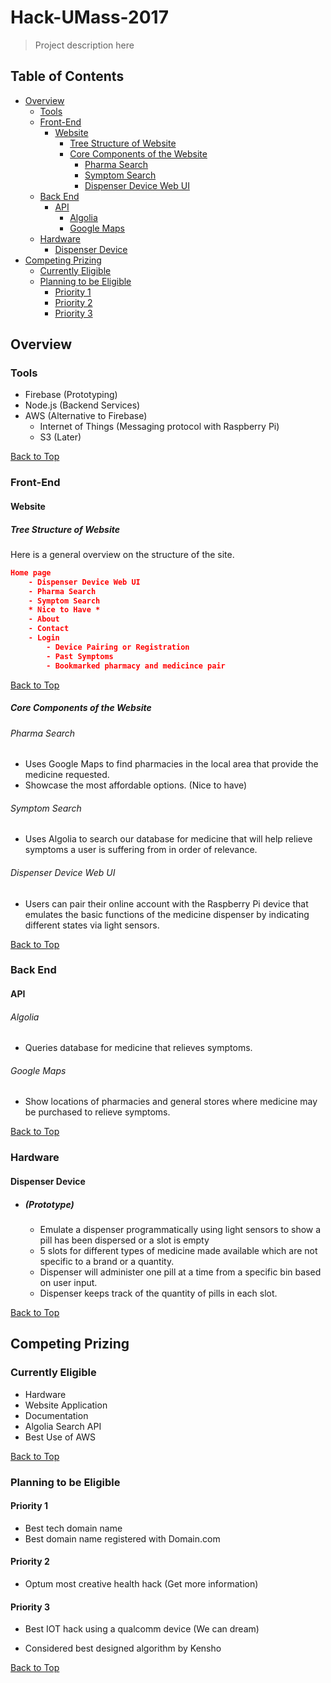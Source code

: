 # Hack-UMass-2017

> Project description here

## Table of Contents

- [Overview](#overview)
  - [Tools](#tools)
  - [Front-End](#front-end)
    - [Website](#website)
      - [Tree Structure of Website](#tree-structure-of-website)
      - [Core Components of the Website](#core-components-of-the-website)
        - [Pharma Search](#pharma-search)
        - [Symptom Search](#symptom-search)
        - [Dispenser Device Web UI](#dispenser-device-web-ui)
  - [Back End](#back-end)
    - [API](#api)
        - [Algolia](#algolia)
        - [Google Maps](#google-maps)
  - [Hardware](#hardware)
    - [Dispenser Device](#dispenser-device)
- [Competing Prizing](#competing-prizing)
  - [Currently Eligible](#currently-eligible)
  - [Planning to be Eligible](#planning-to-be-eligible)
    - [Priority 1](#priority-1)
    - [Priority 2](#priority-2)
    - [Priority 3](#priority-3)

## Overview

### Tools

- Firebase (Prototyping)
- Node.js (Backend Services)
- AWS (Alternative to Firebase)
  - Internet of Things (Messaging protocol with Raspberry Pi)
  - S3 (Later)

[Back to Top](#table-of-contents)

### Front-End

#### Website

##### Tree Structure of Website

Here is a general overview on the structure of the site.

```json
Home page
	- Dispenser Device Web UI
	- Pharma Search
	- Symptom Search
	* Nice to Have *
	- About 
	- Contact
	- Login
		- Device Pairing or Registration
		- Past Symptoms
		- Bookmarked pharmacy and medicince pair
```

[Back to Top](#table-of-contents)

##### Core Components of the Website

###### Pharma Search

- Uses Google Maps to find pharmacies in the local area that provide the medicine requested.
- Showcase the most affordable options. (Nice to have)

###### Symptom Search

- Uses Algolia to search our database for medicine that will help relieve symptoms a user is suffering from in order of relevance.

###### Dispenser Device Web UI

- Users can pair their online account with the Raspberry Pi device that emulates the basic functions of the medicine dispenser by indicating different states via light sensors.

[Back to Top](#table-of-contents)

### Back End

#### API

###### Algolia

- Queries database for medicine that relieves symptoms.

###### Google Maps

- Show locations of pharmacies and general stores where medicine may be purchased to relieve symptoms.

[Back to Top](#table-of-contents)

### Hardware

#### Dispenser Device

- ##### (Prototype)

  - Emulate a dispenser programmatically using light sensors to show a pill has been dispersed or a slot is empty
  - 5 slots for different types of medicine made available which are not specific to a brand or a quantity.
  - Dispenser will administer one pill at a time from a specific bin based on user input.
  - Dispenser keeps track of the quantity of pills in each slot.

[Back to Top](#table-of-contents)

## Competing Prizing

### Currently Eligible

- Hardware
- Website Application
- Documentation
- Algolia Search API
- Best Use of AWS

[Back to Top](#table-of-contents)

### Planning to be Eligible

#### Priority 1

- Best tech domain name
- Best domain name registered with Domain.com

#### Priority 2

- Optum most creative health hack (Get more information)

#### Priority 3

- Best IOT hack using a qualcomm device (We can dream)

- Considered best designed algorithm by Kensho

[Back to Top](#table-of-contents)